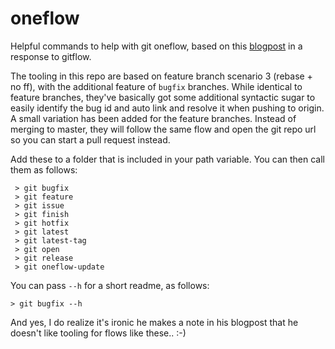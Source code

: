 # oneflow
Helpful commands to help with git oneflow, based on this [blogpost](http://endoflineblog.com/oneflow-a-git-branching-model-and-workflow) in a response to gitflow.

The tooling in this repo are based on feature branch scenario 3 (rebase + no ff), with the additional feature of `bugfix` branches. While identical to feature branches, they've basically got some additional syntactic sugar to easily identify the bug id and auto link and resolve it when pushing to origin. A small variation has been added for the feature branches. Instead of merging to master, they will follow the same flow and open the git repo url so you can start a pull request instead.

Add these to a folder that is included in your path variable. You can then call them as follows:

```
 > git bugfix 
 > git feature
 > git issue
 > git finish
 > git hotfix
 > git latest
 > git latest-tag
 > git open
 > git release
 > git oneflow-update
```
You can pass `--h` for a short readme, as follows:

```
> git bugfix --h
```

And yes, I do realize it's ironic he makes a note in his blogpost that he doesn't like tooling for flows like these.. :-)
